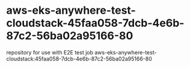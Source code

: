 # aws-eks-anywhere-test-cloudstack-45faa058-7dcb-4e6b-87c2-56ba02a95166-80
repository for use with E2E test job aws-eks-anywhere-test-cloudstack:45faa058-7dcb-4e6b-87c2-56ba02a95166-80
